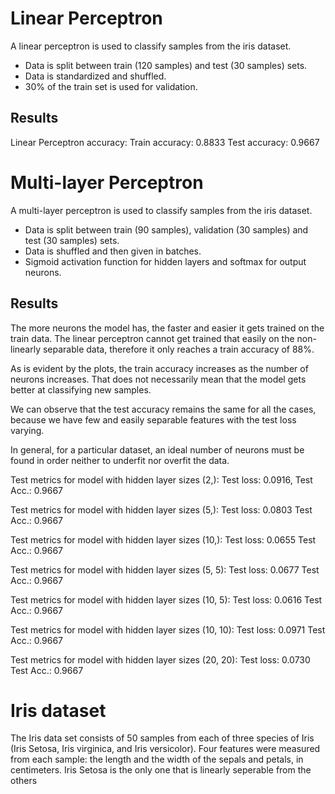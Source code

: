 # Linear Perceptron
A linear perceptron is used to classify samples from the iris dataset.
- Data is split between train (120 samples) and test (30 samples) sets.
- Data is standardized and shuffled.
- 30% of the train set is used for validation.

## Results
Linear Perceptron accuracy:
    Train accuracy: 0.8833
    Test accuracy: 0.9667

# Multi-layer Perceptron
A multi-layer perceptron is used to classify samples from the iris dataset.
- Data is split between train (90 samples), validation (30 samples) and test (30 samples) sets.
- Data is shuffled and then given in batches.
- Sigmoid activation function for hidden layers and softmax for output neurons.

## Results
The more neurons the model has, the faster and easier it gets trained on the train data.
The linear perceptron cannot get trained that easily on the non-linearly separable data, therefore 
it only reaches a train accuracy of 88%. 

As is evident by the plots, the train accuracy increases as the number of neurons increases.
That does not necessarily mean that the model gets better at classifying new samples.

We can observe that the test accuracy remains the same for all the cases, because we have few and 
easily separable features with the test loss varying. 

In general, for a particular dataset, an ideal number of neurons must be found in order neither to 
underfit nor overfit the data.

Test metrics for model with hidden layer sizes (2,):
    Test loss: 0.0916, Test Acc.: 0.9667

Test metrics for model with hidden layer sizes (5,):
    Test loss: 0.0803 Test Acc.: 0.9667

Test metrics for model with hidden layer sizes (10,):
    Test loss: 0.0655 Test Acc.: 0.9667

Test metrics for model with hidden layer sizes (5, 5):
    Test loss: 0.0677 Test Acc.: 0.9667    

Test metrics for model with hidden layer sizes (10, 5):
    Test loss: 0.0616 Test Acc.: 0.9667    

Test metrics for model with hidden layer sizes (10, 10):
    Test loss: 0.0971 Test Acc.: 0.9667    

Test metrics for model with hidden layer sizes (20, 20):
    Test loss: 0.0730 Test Acc.: 0.9667  

# Iris dataset
The Iris data set consists of 50 samples from each of three species of Iris (Iris Setosa, Iris virginica, and Iris versicolor). 
Four features were measured from each sample: the length and the width of the sepals and petals, in centimeters.
Iris Setosa is the only one that is linearly seperable from the others